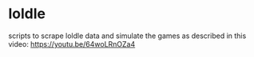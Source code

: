 # loldle

scripts to scrape loldle data and simulate the games as described in this video:
https://youtu.be/64woLRnOZa4
